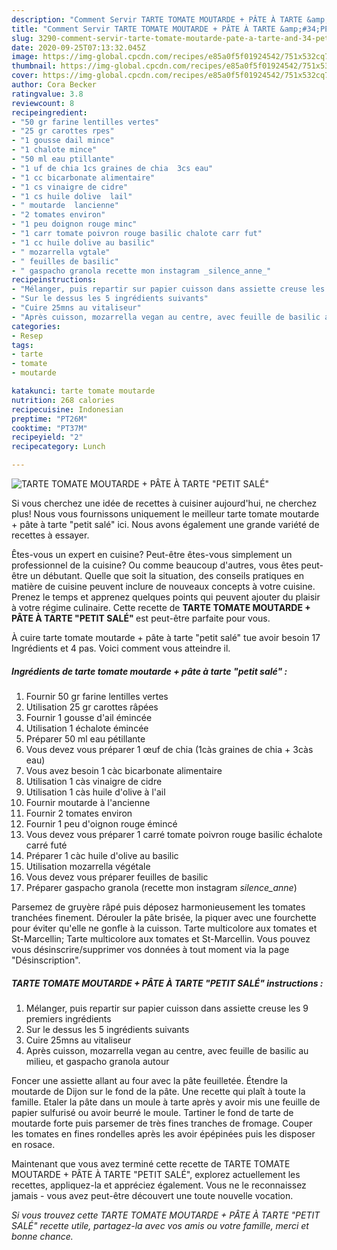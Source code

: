 ```yaml
---
description: "Comment Servir TARTE TOMATE MOUTARDE + PÂTE À TARTE &amp;#34;PETIT SALÉ&amp;#34;"
title: "Comment Servir TARTE TOMATE MOUTARDE + PÂTE À TARTE &amp;#34;PETIT SALÉ&amp;#34;"
slug: 3290-comment-servir-tarte-tomate-moutarde-pate-a-tarte-and-34-petit-sale-and-34
date: 2020-09-25T07:13:32.045Z
image: https://img-global.cpcdn.com/recipes/e85a0f5f01924542/751x532cq70/tarte-tomate-moutarde-pate-a-tarte-petit-sale-photo-principale-de-la-recette.jpg
thumbnail: https://img-global.cpcdn.com/recipes/e85a0f5f01924542/751x532cq70/tarte-tomate-moutarde-pate-a-tarte-petit-sale-photo-principale-de-la-recette.jpg
cover: https://img-global.cpcdn.com/recipes/e85a0f5f01924542/751x532cq70/tarte-tomate-moutarde-pate-a-tarte-petit-sale-photo-principale-de-la-recette.jpg
author: Cora Becker
ratingvalue: 3.8
reviewcount: 8
recipeingredient:
- "50 gr farine lentilles vertes"
- "25 gr carottes rpes"
- "1 gousse dail mince"
- "1 chalote mince"
- "50 ml eau ptillante"
- "1 uf de chia 1cs graines de chia  3cs eau"
- "1 cc bicarbonate alimentaire"
- "1 cs vinaigre de cidre"
- "1 cs huile dolive  lail"
- " moutarde  lancienne"
- "2 tomates environ"
- "1 peu doignon rouge minc"
- "1 carr tomate poivron rouge basilic chalote carr fut"
- "1 cc huile dolive au basilic"
- " mozarrella vgtale"
- " feuilles de basilic"
- " gaspacho granola recette mon instagram _silence_anne_"
recipeinstructions:
- "Mélanger, puis repartir sur papier cuisson dans assiette creuse les 9 premiers ingrédients"
- "Sur le dessus les 5 ingrédients suivants"
- "Cuire 25mns au vitaliseur"
- "Après cuisson, mozarrella vegan au centre, avec feuille de basilic au milieu, et gaspacho granola autour"
categories:
- Resep
tags:
- tarte
- tomate
- moutarde

katakunci: tarte tomate moutarde 
nutrition: 268 calories
recipecuisine: Indonesian
preptime: "PT26M"
cooktime: "PT37M"
recipeyield: "2"
recipecategory: Lunch

---
```



![TARTE TOMATE MOUTARDE + PÂTE À TARTE &#34;PETIT SALÉ&#34;](https://img-global.cpcdn.com/recipes/e85a0f5f01924542/751x532cq70/tarte-tomate-moutarde-pate-a-tarte-petit-sale-photo-principale-de-la-recette.jpg)

Si vous cherchez une idée de recettes à cuisiner aujourd'hui, ne cherchez plus! Nous vous fournissons uniquement le meilleur tarte tomate moutarde + pâte à tarte &#34;petit salé&#34; ici. Nous avons également une grande variété de recettes à essayer.

Êtes-vous un expert en cuisine? Peut-être êtes-vous simplement un professionnel de la cuisine? Ou comme beaucoup d'autres, vous êtes peut-être un débutant. Quelle que soit la situation, des conseils pratiques en matière de cuisine peuvent inclure de nouveaux concepts à votre cuisine. Prenez le temps et apprenez quelques points qui peuvent ajouter du plaisir à votre régime culinaire. Cette recette de <strong> TARTE TOMATE MOUTARDE + PÂTE À TARTE &#34;PETIT SALÉ&#34; </strong> est peut-être parfaite pour vous.

<!--inarticleads1-->

À cuire tarte tomate moutarde + pâte à tarte &#34;petit salé&#34; tue avoir besoin 17 Ingrédients et 4 pas. Voici comment vous atteindre il.

##### Ingrédients de tarte tomate moutarde + pâte à tarte &#34;petit salé&#34; :

1. Fournir 50 gr farine lentilles vertes
1. Utilisation 25 gr carottes râpées
1. Fournir 1 gousse d&#39;ail émincée
1. Utilisation 1 échalote émincée
1. Préparer 50 ml eau pétillante
1. Vous devez vous préparer 1 œuf de chia (1càs graines de chia + 3càs eau)
1. Vous avez besoin 1 càc bicarbonate alimentaire
1. Utilisation 1 càs vinaigre de cidre
1. Utilisation 1 càs huile d&#39;olive à l&#39;ail
1. Fournir  moutarde à l&#39;ancienne
1. Fournir 2 tomates environ
1. Fournir 1 peu d&#39;oignon rouge émincé
1. Vous devez vous préparer 1 carré tomate poivron rouge basilic échalote carré futé
1. Préparer 1 càc huile d&#39;olive au basilic
1. Utilisation  mozarrella végétale
1. Vous devez vous préparer  feuilles de basilic
1. Préparer  gaspacho granola (recette mon instagram _silence_anne_)


Parsemez de gruyère râpé puis déposez harmonieusement les tomates tranchées finement. Dérouler la pâte brisée, la piquer avec une fourchette pour éviter qu&#39;elle ne gonfle à la cuisson. Tarte multicolore aux tomates et St-Marcellin; Tarte multicolore aux tomates et St-Marcellin. Vous pouvez vous désinscrire/supprimer vos données à tout moment via la page &#34;Désinscription&#34;. 

<!--inarticleads2-->

##### TARTE TOMATE MOUTARDE + PÂTE À TARTE &#34;PETIT SALÉ&#34; instructions :

1. Mélanger, puis repartir sur papier cuisson dans assiette creuse les 9 premiers ingrédients
1. Sur le dessus les 5 ingrédients suivants
1. Cuire 25mns au vitaliseur
1. Après cuisson, mozarrella vegan au centre, avec feuille de basilic au milieu, et gaspacho granola autour


Foncer une assiette allant au four avec la pâte feuilletée. Étendre la moutarde de Dijon sur le fond de la pâte. Une recette qui plaît à toute la famille. Etaler la pâte dans un moule à tarte après y avoir mis une feuille de papier sulfurisé ou avoir beurré le moule. Tartiner le fond de tarte de moutarde forte puis parsemer de très fines tranches de fromage. Couper les tomates en fines rondelles après les avoir épépinées puis les disposer en rosace. 

<!--inarticleads1-->

<p>
Maintenant que vous avez terminé cette recette de TARTE TOMATE MOUTARDE + PÂTE À TARTE &#34;PETIT SALÉ&#34;, explorez actuellement les recettes, appliquez-la et appréciez également. Vous ne le reconnaissez jamais - vous avez peut-être découvert une toute nouvelle vocation.
</p>

<p>
<i>Si vous trouvez cette TARTE TOMATE MOUTARDE + PÂTE À TARTE &#34;PETIT SALÉ&#34; recette utile, partagez-la avec vos amis ou votre famille, merci et bonne chance.</i>
</p>
